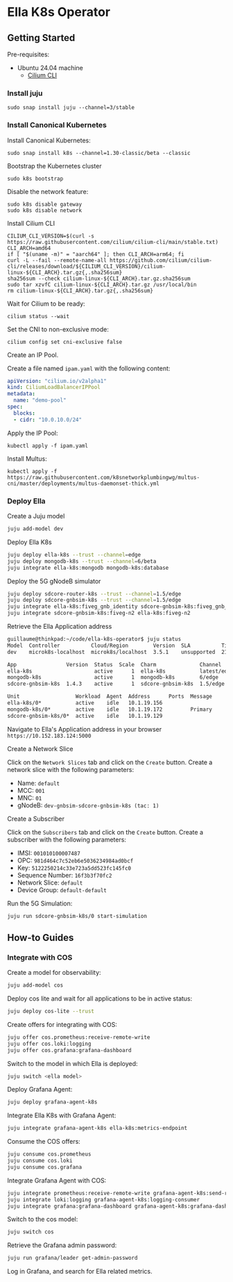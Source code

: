 # Ella K8s Operator

## Getting Started

Pre-requisites:
- Ubuntu 24.04 machine
  - [Cilium CLI](https://docs.cilium.io/en/stable/gettingstarted/k8s-install-default/)

### Install juju

```shell
sudo snap install juju --channel=3/stable
```

### Install Canonical Kubernetes

Install Canonical Kubernetes:
```shell
sudo snap install k8s --channel=1.30-classic/beta --classic
```

Bootstrap the Kubernetes cluster
```shell
sudo k8s bootstrap
```

Disable the network feature:

```shell
sudo k8s disable gateway
sudo k8s disable network
```

Install Cilium CLI

```shell
CILIUM_CLI_VERSION=$(curl -s https://raw.githubusercontent.com/cilium/cilium-cli/main/stable.txt)
CLI_ARCH=amd64
if [ "$(uname -m)" = "aarch64" ]; then CLI_ARCH=arm64; fi
curl -L --fail --remote-name-all https://github.com/cilium/cilium-cli/releases/download/${CILIUM_CLI_VERSION}/cilium-linux-${CLI_ARCH}.tar.gz{,.sha256sum}
sha256sum --check cilium-linux-${CLI_ARCH}.tar.gz.sha256sum
sudo tar xzvfC cilium-linux-${CLI_ARCH}.tar.gz /usr/local/bin
rm cilium-linux-${CLI_ARCH}.tar.gz{,.sha256sum}
```

Wait for Cilium to be ready:
```shell
cilium status --wait
```

Set the CNI to non-exclusive mode:
```shell
cilium config set cni-exclusive false
```

Create an IP Pool.

Create a file named `ipam.yaml` with the following content:
```yaml
apiVersion: "cilium.io/v2alpha1"
kind: CiliumLoadBalancerIPPool
metadata:
  name: "demo-pool"
spec:
  blocks:
  - cidr: "10.0.10.0/24"
```

Apply the IP Pool:
```shell
kubectl apply -f ipam.yaml
```

Install Multus:
```shell
kubectl apply -f https://raw.githubusercontent.com/k8snetworkplumbingwg/multus-cni/master/deployments/multus-daemonset-thick.yml
```

### Deploy Ella

Create a Juju model
```bash
juju add-model dev
```

Deploy Ella K8s
```bash
juju deploy ella-k8s --trust --channel=edge
juju deploy mongodb-k8s --trust --channel=6/beta
juju integrate ella-k8s:mongodb mongodb-k8s:database
```

Deploy the 5G gNodeB simulator
```bash
juju deploy sdcore-router-k8s --trust --channel=1.5/edge
juju deploy sdcore-gnbsim-k8s --trust --channel=1.5/edge
juju integrate ella-k8s:fiveg_gnb_identity sdcore-gnbsim-k8s:fiveg_gnb_identity
juju integrate sdcore-gnbsim-k8s:fiveg-n2 ella-k8s:fiveg-n2
```

Retrieve the Ella Application address

```bash
guillaume@thinkpad:~/code/ella-k8s-operator$ juju status
Model  Controller          Cloud/Region        Version  SLA          Timestamp
dev    microk8s-localhost  microk8s/localhost  3.5.1    unsupported  21:00:50-04:00

App                Version  Status  Scale  Charm              Channel      Rev  Address         Exposed  Message
ella-k8s                    active      1  ella-k8s           latest/edge   21  10.152.183.124  no       
mongodb-k8s                 active      1  mongodb-k8s        6/edge        50  10.152.183.252  no       Primary
sdcore-gnbsim-k8s  1.4.3    active      1  sdcore-gnbsim-k8s  1.5/edge     437  10.152.183.57   no       

Unit                  Workload  Agent  Address      Ports  Message
ella-k8s/0*           active    idle   10.1.19.156         
mongodb-k8s/0*        active    idle   10.1.19.172         Primary
sdcore-gnbsim-k8s/0*  active    idle   10.1.19.129  
```

Navigate to Ella's Application address in your browser `https://10.152.183.124:5000`

Create a Network Slice

Click on the `Network Slices` tab and click on the `Create` button. Create a network slice with the following parameters:
- Name: `default`
- MCC: `001`
- MNC: `01`
- gNodeB: `dev-gnbsim-sdcore-gnbsim-k8s (tac: 1)`

Create a Subscriber

Click on the `Subscribers` tab and click on the `Create` button. Create a subscriber with the following parameters:
- IMSI: `001010100007487`
- OPC: `981d464c7c52eb6e5036234984ad0bcf`
- Key: `5122250214c33e723a5dd523fc145fc0`
- Sequence Number: `16f3b3f70fc2`
- Network Slice: `default`
- Device Group: `default-default`

Run the 5G Simulation:

```bash
juju run sdcore-gnbsim-k8s/0 start-simulation
```

## How-to Guides

### Integrate with COS

Create a model for observability:

```bash
juju add-model cos
```

Deploy cos lite and wait for all applications to be in active status:

```bash
juju deploy cos-lite --trust
```

Create offers for integrating with COS:

```bash
juju offer cos.prometheus:receive-remote-write
juju offer cos.loki:logging
juju offer cos.grafana:grafana-dashboard
```

Switch to the model in which Ella is deployed:

```bash
juju switch <ella model>
```

Deploy Grafana Agent:
```bash
juju deploy grafana-agent-k8s
```

Integrate Ella K8s with Grafana Agent:

```bash
juju integrate grafana-agent-k8s ella-k8s:metrics-endpoint
```

Consume the COS offers:

```bash
juju consume cos.prometheus
juju consume cos.loki
juju consume cos.grafana
```

Integrate Grafana Agent with COS:

```bash
juju integrate prometheus:receive-remote-write grafana-agent-k8s:send-remote-write
juju integrate loki:logging grafana-agent-k8s:logging-consumer
juju integrate grafana:grafana-dashboard grafana-agent-k8s:grafana-dashboards-provider
```

Switch to the cos model:

```bash
juju switch cos
```

Retrieve the Grafana admin password:

```bash
juju run grafana/leader get-admin-password
```

Log in Grafana, and search for Ella related metrics.
